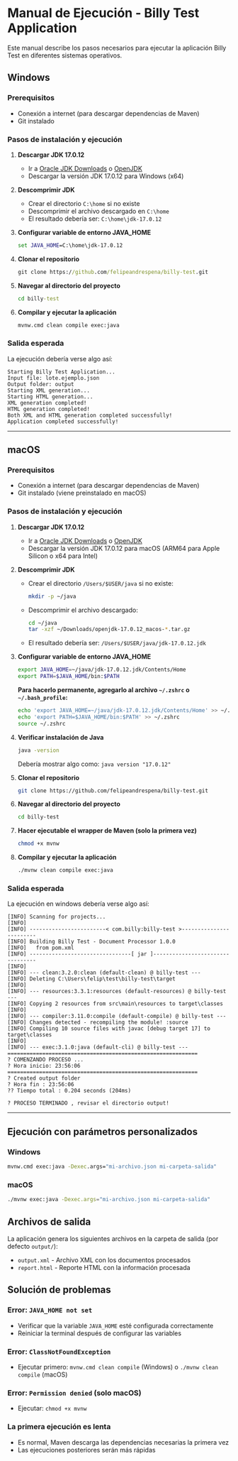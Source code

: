 # Manual de Ejecución - Billy Test Application

Este manual describe los pasos necesarios para ejecutar la aplicación Billy Test en diferentes sistemas operativos.

## Windows

### Prerequisitos
- Conexión a internet (para descargar dependencias de Maven)
- Git instalado

### Pasos de instalación y ejecución

1. **Descargar JDK 17.0.12**
   - Ir a [Oracle JDK Downloads](https://www.oracle.com/java/technologies/javase/jdk17-archive-downloads.html) o [OpenJDK](https://jdk.java.net/17/)
   - Descargar la versión JDK 17.0.12 para Windows (x64)

2. **Descomprimir JDK**
   - Crear el directorio `C:\home` si no existe
   - Descomprimir el archivo descargado en `C:\home`
   - El resultado debería ser: `C:\home\jdk-17.0.12`

3. **Configurar variable de entorno JAVA_HOME**
   ```cmd
   set JAVA_HOME=C:\home\jdk-17.0.12
   ```

4. **Clonar el repositorio**
   ```cmd
   git clone https://github.com/felipeandrespena/billy-test.git
   ```

5. **Navegar al directorio del proyecto**
   ```cmd
   cd billy-test
   ```

6. **Compilar y ejecutar la aplicación**
   ```cmd
   mvnw.cmd clean compile exec:java
   ```

### Salida esperada
La ejecución debería verse algo así:
```
Starting Billy Test Application...
Input file: lote.ejemplo.json
Output folder: output
Starting XML generation...
Starting HTML generation...
XML generation completed!
HTML generation completed!
Both XML and HTML generation completed successfully!
Application completed successfully!
```

---

## macOS

### Prerequisitos
- Conexión a internet (para descargar dependencias de Maven)
- Git instalado (viene preinstalado en macOS)

### Pasos de instalación y ejecución

1. **Descargar JDK 17.0.12**
   - Ir a [Oracle JDK Downloads](https://www.oracle.com/java/technologies/javase/jdk17-archive-downloads.html) o [OpenJDK](https://jdk.java.net/17/)
   - Descargar la versión JDK 17.0.12 para macOS (ARM64 para Apple Silicon o x64 para Intel)

2. **Descomprimir JDK**
   - Crear el directorio `/Users/$USER/java` si no existe:
     ```bash
     mkdir -p ~/java
     ```
   - Descomprimir el archivo descargado:
     ```bash
     cd ~/java
     tar -xzf ~/Downloads/openjdk-17.0.12_macos-*.tar.gz
     ```
   - El resultado debería ser: `/Users/$USER/java/jdk-17.0.12.jdk`

3. **Configurar variable de entorno JAVA_HOME**
   ```bash
   export JAVA_HOME=~/java/jdk-17.0.12.jdk/Contents/Home
   export PATH=$JAVA_HOME/bin:$PATH
   ```

   **Para hacerlo permanente, agregarlo al archivo `~/.zshrc` o `~/.bash_profile`:**
   ```bash
   echo 'export JAVA_HOME=~/java/jdk-17.0.12.jdk/Contents/Home' >> ~/.zshrc
   echo 'export PATH=$JAVA_HOME/bin:$PATH' >> ~/.zshrc
   source ~/.zshrc
   ```

4. **Verificar instalación de Java**
   ```bash
   java -version
   ```
   Debería mostrar algo como: `java version "17.0.12"`

5. **Clonar el repositorio**
   ```bash
   git clone https://github.com/felipeandrespena/billy-test.git
   ```

6. **Navegar al directorio del proyecto**
   ```bash
   cd billy-test
   ```

7. **Hacer ejecutable el wrapper de Maven (solo la primera vez)**
   ```bash
   chmod +x mvnw
   ```

8. **Compilar y ejecutar la aplicación**
   ```bash
   ./mvnw clean compile exec:java
   ```

### Salida esperada
La ejecución en windows debería verse algo así:
```
[INFO] Scanning for projects...
[INFO]
[INFO] ------------------------< com.billy:billy-test >------------------------
[INFO] Building Billy Test - Document Processor 1.0.0
[INFO]   from pom.xml
[INFO] --------------------------------[ jar ]---------------------------------
[INFO]
[INFO] --- clean:3.2.0:clean (default-clean) @ billy-test ---
[INFO] Deleting C:\Users\felip\test\billy-test\target
[INFO]
[INFO] --- resources:3.3.1:resources (default-resources) @ billy-test ---
[INFO] Copying 2 resources from src\main\resources to target\classes
[INFO]
[INFO] --- compiler:3.11.0:compile (default-compile) @ billy-test ---
[INFO] Changes detected - recompiling the module! :source
[INFO] Compiling 10 source files with javac [debug target 17] to target\classes
[INFO]
[INFO] --- exec:3.1.0:java (default-cli) @ billy-test ---
============================================================
? COMENZANDO PROCESO ...
? Hora inicio: 23:56:06
============================================================
? Created output folder
? Hora fin : 23:56:06
?? Tiempo total : 0.204 seconds (204ms)

? PROCESO TERMINADO , revisar el directorio output!
```

---

## Ejecución con parámetros personalizados

### Windows
```cmd
mvnw.cmd exec:java -Dexec.args="mi-archivo.json mi-carpeta-salida"
```

### macOS
```bash
./mvnw exec:java -Dexec.args="mi-archivo.json mi-carpeta-salida"
```

## Archivos de salida

La aplicación genera los siguientes archivos en la carpeta de salida (por defecto `output/`):
- `output.xml` - Archivo XML con los documentos procesados
- `report.html` - Reporte HTML con la información procesada

## Solución de problemas

### Error: `JAVA_HOME not set`
- Verificar que la variable `JAVA_HOME` esté configurada correctamente
- Reiniciar la terminal después de configurar las variables

### Error: `ClassNotFoundException`
- Ejecutar primero: `mvnw.cmd clean compile` (Windows) o `./mvnw clean compile` (macOS)

### Error: `Permission denied` (solo macOS)
- Ejecutar: `chmod +x mvnw`

### La primera ejecución es lenta
- Es normal, Maven descarga las dependencias necesarias la primera vez
- Las ejecuciones posteriores serán más rápidas